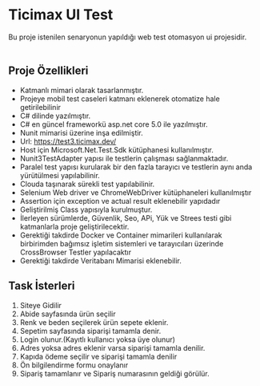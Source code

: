 # Ticimax UI Test

Bu proje istenilen senaryonun yapıldığı web test otomasyon ui projesidir.   <br /><br />

## Proje Özellikleri
* Katmanlı mimari olarak tasarlanmıştır.
* Projeye mobil test caseleri katmanı eklenerek otomatize hale getirilebilinir
* C# dilinde yazılmıştır.
* C# en güncel frameworkü asp.net core 5.0 ile yazılmıştır.
* Nunit mimarisi üzerine inşa edilmiştir.
* Url: https://test3.ticimax.dev/
* Host için Microsoft.Net.Test.Sdk kütüphanesi kullanılmıştır.
* Nunit3TestAdapter yapısı ile testlerin çalışması sağlanmaktadır.
* Paralel test yapısı kurularak bir den fazla tarayıcı ve testlerin aynı anda yürütülmesi yapılabilinir.
* Clouda taşınarak sürekli test yapılabilinir.
* Selenium Web driver ve ChromeWebDriver kütüphaneleri kullanılmıştır
* Assertion için exception ve actual result eklenebilir yapıdadır
* Geliştirilmiş Class yapısıyla kurulmuştur. 
* İlerleyen sürümlerde, Güvenlik, Seo, APi, Yük ve Strees testi gibi katmanlarla proje geliştirilecektir.
* Gerektiği takdirde Docker ve Container mimarileri kullanılarak birbirimden bağımsız işletim sistemleri ve tarayıcıları üzerinde CrossBrowser Testler yapılacaktır
* Gerektiği takdirde Veritabanı Mimarisi eklenebilir.





## Task İsterleri
1. Siteye Gidilir
2. Abide sayfasında ürün seçilir
3. Renk ve beden seçilerek ürün sepete eklenir.
4. Sepetim sayfasında siparişi tamamla denir.
5. Login olunur.(Kayıtlı kullanıcı yoksa üye olunur)
6. Adres yoksa adres eklenir varsa siparişi tamamla denilir.
7. Kapıda ödeme seçilir ve siparişi tamamla denilir
8. Ön bilgilendirme formu onaylanır
9. Sipariş tamamlanır ve Sipariş numarasının geldiği görülür.
